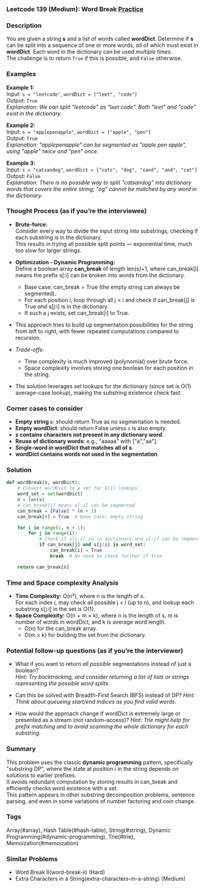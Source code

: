 ### Leetcode 139 (Medium): Word Break [Practice](https://leetcode.com/problems/word-break)

### Description  
You are given a string **s** and a list of words called **wordDict**. Determine if **s** can be split into a sequence of one or more words, *all* of which must exist in **wordDict**. Each word in the dictionary can be used *multiple times*.  
The challenge is to return `True` if this is possible, and `False` otherwise.

### Examples  

**Example 1:**  
Input: `s = "leetcode"`, `wordDict = ["leet", "code"]`  
Output: `True`  
*Explanation: We can split "leetcode" as "leet code". Both "leet" and "code" exist in the dictionary.*

**Example 2:**  
Input: `s = "applepenapple"`, `wordDict = ["apple", "pen"]`  
Output: `True`  
*Explanation: "applepenapple" can be segmented as "apple pen apple", using "apple" twice and "pen" once.*

**Example 3:**  
Input: `s = "catsandog"`, `wordDict = ["cats", "dog", "sand", "and", "cat"]`  
Output: `False`  
*Explanation: There is no possible way to split "catsandog" into dictionary words that covers the entire string; "og" cannot be matched by any word in the dictionary.*

### Thought Process (as if you’re the interviewee)  

- **Brute-force:**  
  Consider every way to divide the input string into substrings, checking if each substring is in the dictionary.  
  This results in trying all possible split points — exponential time, much too slow for larger strings.

- **Optimization - Dynamic Programming:**  
  Define a boolean array **can_break** of length len(s)+1, where can_break[i] means the prefix s[:i] can be broken into words from the dictionary.  
  - Base case: can_break = True (the empty string can always be segmented).
  - For each position i, loop through all j < i and check if can_break[j] is True *and* s[j:i] is in the dictionary.  
  - If such a j exists, set can_break[i] to True.

- This approach tries to build up segmentation possibilities for the string from left to right, with fewer repeated computations compared to recursion.

- *Trade-offs*:  
  - Time complexity is much improved (polynomial) over brute force.  
  - Space complexity involves storing one boolean for each position in the string.

- The solution leverages set lookups for the dictionary (since set is O(1) average-case lookup), making the substring existence check fast.

### Corner cases to consider  
- **Empty string `s`**: should return True as no segmentation is needed.
- **Empty wordDict**: should return False unless `s` is also empty.
- **s contains characters not present in any dictionary word**.
- **Reuse of dictionary words**: e.g., "aaaaa" with ["a","aa"].
- **Single-word in wordDict that matches all of s**.
- **wordDict contains words not used in the segmentation**.

### Solution

```python
def wordBreak(s, wordDict):
    # Convert wordDict to a set for O(1) lookups
    word_set = set(wordDict)
    n = len(s)
    # can_break[i] means s[:i] can be segmented
    can_break = [False] * (n + 1)
    can_break[0] = True  # base case: empty string

    for i in range(1, n + 1):
        for j in range(i):
            # Check if s[j:i] is in dictionary and s[:j] can be segmented
            if can_break[j] and s[j:i] in word_set:
                can_break[i] = True
                break  # No need to check further if True

    return can_break[n]
```

### Time and Space complexity Analysis  

- **Time Complexity:** O(n²), where n is the length of s.  
  For each index i, may check all possible j < i (up to n), and lookup each substring s[j:i] in the set is O(1).
- **Space Complexity:** O(n + m × k), where n is the length of s, m is number of words in wordDict, and k is average word length.  
  - O(n) for the can_break array.
  - O(m × k) for building the set from the dictionary.

### Potential follow-up questions (as if you’re the interviewer)  

- What if you want to return *all possible* segmentations instead of just a boolean?  
  *Hint: Try backtracking, and consider returning a list of lists or strings representing the possible word splits.*

- Can this be solved with Breadth-First Search (BFS) instead of DP?
  *Hint: Think about queueing start/end indices as you find valid words.*

- How would the approach change if wordDict is extremely large or presented as a stream (not random-access)?
  *Hint: Trie might help for prefix matching and to avoid scanning the whole dictionary for each substring.*

### Summary
This problem uses the classic **dynamic programming** pattern, specifically "substring DP", where the state at position i in the string depends on solutions to earlier prefixes.  
It avoids redundant computation by storing results in can_break and efficiently checks word existence with a set.  
This pattern appears in other substring decomposition problems, sentence parsing, and even in some variations of number factoring and coin change.

### Tags
Array(#array), Hash Table(#hash-table), String(#string), Dynamic Programming(#dynamic-programming), Trie(#trie), Memoization(#memoization)

### Similar Problems
- Word Break II(word-break-ii) (Hard)
- Extra Characters in a String(extra-characters-in-a-string) (Medium)
